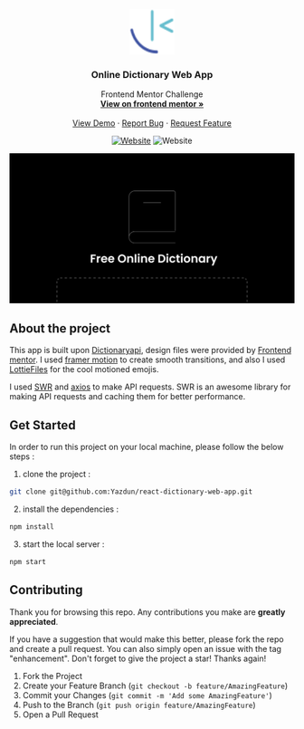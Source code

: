 <div id="top"></div>

<!-- PROJECT LOGO -->
<br />
<div align="center">
  <a href="https://www.frontendmentor.io/profile/Yazdun">
    <img src="./public/fem.svg" alt="Logo" width="80" height="80">
  </a>

<h3 align="center">Online Dictionary Web App</h3>

  <p align="center">
    Frontend Mentor Challenge
    <br />
    <a href="https://www.frontendmentor.io/solutions/dictionary-web-application-TvJwqrA3-Z"><strong>View on frontend mentor »</strong></a>
    <br />
    <br />
    <a href="https://dictionaary.vercel.app/">View Demo</a>
    ·
    <a href="https://github.com/Yazdun/react-dictionary-web-app/issues">Report Bug</a>
    ·
    <a href="https://github.com/Yazdun/react-dictionary-web-app/issues">Request Feature</a>
  </p>

[![Website](https://img.shields.io/website?down_color=critical&down_message=down&label=netlify&logo=netlify&style=for-the-badge&up_color=brightengreen&up_message=active&url=https%3A%2F%2Fdictionaary.vercel.app/%2F)](LIVE)
![Website](https://img.shields.io/website?down_color=blueviolet&down_message=INTERMEDIATE&label=difficulty&logo=frontendmentor&style=for-the-badge&up_color=orange&up_message=INTERMEDIATE&url=https%3A%2F%2Fwww.frontendmentor.io%2F)

</div>

![Preview of the solution](./public/og.jpg)

## About the project

This app is built upon [Dictionaryapi](https://dictionaryapi.dev/), design files
were provided by [Frontend mentor](https://www.frontendmentor.io/). I used
[framer motion](https://www.framer.com/motion/?utm_source=google&utm_medium=adwords&utm_campaign=TW-WW-All-GS-UA-Traffic-20190326-Brand.Bmm_)
to create smooth transitions, and also I used
[LottieFiles](https://lottiefiles.com/) for the cool motioned emojis.

I used [SWR](https://swr.vercel.app/) and
[axios](https://axios-http.com/docs/intro) to make API requests. SWR is an
awesome library for making API requests and caching them for better performance.

## Get Started

In order to run this project on your local machine, please follow the below
steps :

1. clone the project :

```bash
git clone git@github.com:Yazdun/react-dictionary-web-app.git
```

2. install the dependencies :

```bash
npm install
```

3. start the local server :

```bash
npm start
```

## Contributing

Thank you for browsing this repo. Any contributions you make are **greatly
appreciated**.

If you have a suggestion that would make this better, please fork the repo and
create a pull request. You can also simply open an issue with the tag
"enhancement". Don't forget to give the project a star! Thanks again!

1. Fork the Project
2. Create your Feature Branch (`git checkout -b feature/AmazingFeature`)
3. Commit your Changes (`git commit -m 'Add some AmazingFeature'`)
4. Push to the Branch (`git push origin feature/AmazingFeature`)
5. Open a Pull Request
